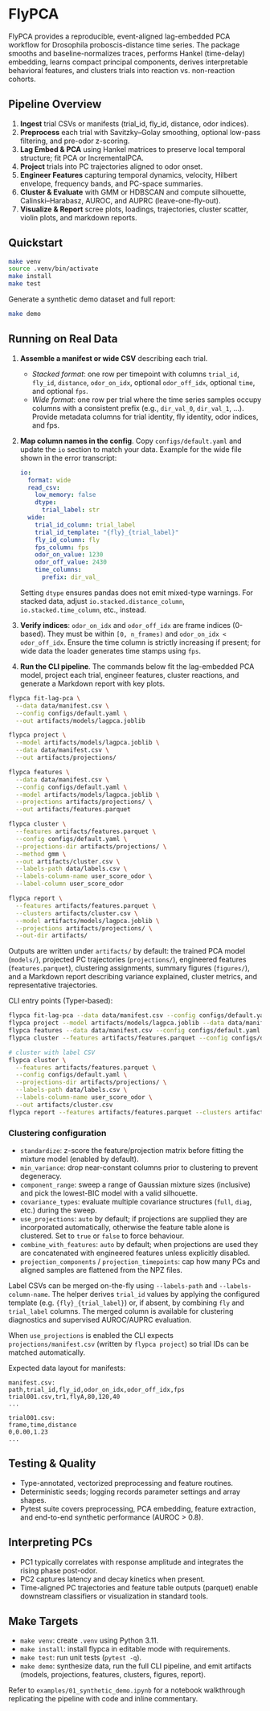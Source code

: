# FlyPCA

FlyPCA provides a reproducible, event-aligned lag-embedded PCA workflow for Drosophila proboscis-distance time series. The package smooths and baseline-normalizes traces, performs Hankel (time-delay) embedding, learns compact principal components, derives interpretable behavioral features, and clusters trials into reaction vs. non-reaction cohorts.

## Pipeline Overview

1. **Ingest** trial CSVs or manifests (trial_id, fly_id, distance, odor indices).
2. **Preprocess** each trial with Savitzky–Golay smoothing, optional low-pass filtering, and pre-odor z-scoring.
3. **Lag Embed & PCA** using Hankel matrices to preserve local temporal structure; fit PCA or IncrementalPCA.
4. **Project** trials into PC trajectories aligned to odor onset.
5. **Engineer Features** capturing temporal dynamics, velocity, Hilbert envelope, frequency bands, and PC-space summaries.
6. **Cluster & Evaluate** with GMM or HDBSCAN and compute silhouette, Calinski–Harabasz, AUROC, and AUPRC (leave-one-fly-out).
7. **Visualize & Report** scree plots, loadings, trajectories, cluster scatter, violin plots, and markdown reports.

## Quickstart

```bash
make venv
source .venv/bin/activate
make install
make test
```

Generate a synthetic demo dataset and full report:

```bash
make demo
```

## Running on Real Data

1. **Assemble a manifest or wide CSV** describing each trial.
   - *Stacked format*: one row per timepoint with columns `trial_id`, `fly_id`, `distance`, `odor_on_idx`, optional `odor_off_idx`, optional `time`, and optional `fps`.
   - *Wide format*: one row per trial where the time series samples occupy columns with a consistent prefix (e.g., `dir_val_0`, `dir_val_1`, …). Provide metadata columns for trial identity, fly identity, odor indices, and fps.
2. **Map column names in the config**. Copy `configs/default.yaml` and update the `io` section to match your data. Example for the wide file shown in the error transcript:

   ```yaml
   io:
     format: wide
     read_csv:
       low_memory: false
       dtype:
         trial_label: str
     wide:
       trial_id_column: trial_label
       trial_id_template: "{fly}_{trial_label}"
       fly_id_column: fly
       fps_column: fps
       odor_on_value: 1230
       odor_off_value: 2430
       time_columns:
         prefix: dir_val_
   ```

   Setting `dtype` ensures pandas does not emit mixed-type warnings. For stacked data, adjust `io.stacked.distance_column`, `io.stacked.time_column`, etc., instead.
3. **Verify indices**: `odor_on_idx` and `odor_off_idx` are frame indices (0-based). They must be within `[0, n_frames)` and `odor_on_idx < odor_off_idx`. Ensure the time column is strictly increasing if present; for wide data the loader generates time stamps using `fps`.
4. **Run the CLI pipeline**. The commands below fit the lag-embedded PCA model, project each trial, engineer features, cluster reactions, and generate a Markdown report with key plots.

```bash
flypca fit-lag-pca \
  --data data/manifest.csv \
  --config configs/default.yaml \
  --out artifacts/models/lagpca.joblib

flypca project \
  --model artifacts/models/lagpca.joblib \
  --data data/manifest.csv \
  --out artifacts/projections/

flypca features \
  --data data/manifest.csv \
  --config configs/default.yaml \
  --model artifacts/models/lagpca.joblib \
  --projections artifacts/projections/ \
  --out artifacts/features.parquet

flypca cluster \
  --features artifacts/features.parquet \
  --config configs/default.yaml \
  --projections-dir artifacts/projections/ \
  --method gmm \
  --out artifacts/cluster.csv \
  --labels-path data/labels.csv \
  --labels-column-name user_score_odor \
  --label-column user_score_odor

flypca report \
  --features artifacts/features.parquet \
  --clusters artifacts/cluster.csv \
  --model artifacts/models/lagpca.joblib \
  --projections artifacts/projections/ \
  --out-dir artifacts/
```

Outputs are written under `artifacts/` by default: the trained PCA model (`models/`), projected PC trajectories (`projections/`), engineered features (`features.parquet`), clustering assignments, summary figures (`figures/`), and a Markdown report describing variance explained, cluster metrics, and representative trajectories.

CLI entry points (Typer-based):

```bash
flypca fit-lag-pca --data data/manifest.csv --config configs/default.yaml --out artifacts/models/lagpca.joblib
flypca project --model artifacts/models/lagpca.joblib --data data/manifest.csv --out artifacts/projections/
flypca features --data data/manifest.csv --config configs/default.yaml --model artifacts/models/lagpca.joblib --projections artifacts/projections/ --out artifacts/features.parquet
flypca cluster --features artifacts/features.parquet --config configs/default.yaml --projections-dir artifacts/projections/ --method gmm --out artifacts/cluster.csv --label-column reaction

# cluster with label CSV
flypca cluster \
  --features artifacts/features.parquet \
  --config configs/default.yaml \
  --projections-dir artifacts/projections/ \
  --labels-path data/labels.csv \
  --labels-column-name user_score_odor \
  --out artifacts/cluster.csv
flypca report --features artifacts/features.parquet --clusters artifacts/cluster.csv --model artifacts/models/lagpca.joblib --projections artifacts/projections/ --out-dir artifacts/
```

### Clustering configuration

- `standardize`: z-score the feature/projection matrix before fitting the mixture model (enabled by default).
- `min_variance`: drop near-constant columns prior to clustering to prevent degeneracy.
- `component_range`: sweep a range of Gaussian mixture sizes (inclusive) and pick the lowest-BIC model with a valid silhouette.
- `covariance_types`: evaluate multiple covariance structures (`full`, `diag`, etc.) during the sweep.
- `use_projections`: `auto` by default; if projections are supplied they are incorporated automatically, otherwise the feature table alone is clustered. Set to `true` or `false` to force behaviour.
- `combine_with_features`: `auto` by default; when projections are used they are concatenated with engineered features unless explicitly disabled.
- `projection_components` / `projection_timepoints`: cap how many PCs and aligned samples are flattened from the NPZ files.

Label CSVs can be merged on-the-fly using `--labels-path` and `--labels-column-name`. The helper derives `trial_id` values by
applying the configured template (e.g. `{fly}_{trial_label}`) or, if absent, by combining `fly` and `trial_label` columns. The merged column is available for clustering diagnostics and supervised AUROC/AUPRC evaluation.

When `use_projections` is enabled the CLI expects `projections/manifest.csv` (written by `flypca project`) so trial IDs can be matched automatically.

Expected data layout for manifests:

```
manifest.csv:
path,trial_id,fly_id,odor_on_idx,odor_off_idx,fps
trial001.csv,tr1,flyA,80,120,40
...

trial001.csv:
frame,time,distance
0,0.00,1.23
...
```

## Testing & Quality

- Type-annotated, vectorized preprocessing and feature routines.
- Deterministic seeds; logging records parameter settings and array shapes.
- Pytest suite covers preprocessing, PCA embedding, feature extraction, and end-to-end synthetic performance (AUROC > 0.8).

## Interpreting PCs

- PC1 typically correlates with response amplitude and integrates the rising phase post-odor.
- PC2 captures latency and decay kinetics when present.
- Time-aligned PC trajectories and feature table outputs (parquet) enable downstream classifiers or visualization in standard tools.

## Make Targets

- `make venv`: create `.venv` using Python 3.11.
- `make install`: install flypca in editable mode with requirements.
- `make test`: run unit tests (`pytest -q`).
- `make demo`: synthesize data, run the full CLI pipeline, and emit artifacts (models, projections, features, clusters, figures, report).

Refer to `examples/01_synthetic_demo.ipynb` for a notebook walkthrough replicating the pipeline with code and inline commentary.
